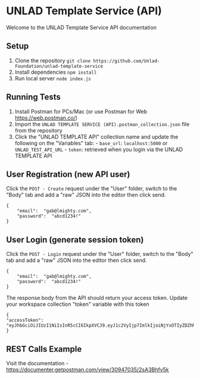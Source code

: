 # UNLAD Template Service (API)

Welcome to the UNLAD Template Service API documentation

## Setup

1.  Clone the repository
    `git clone https://github.com/Unlad-Foundation/unlad-template-service`
2.  Install dependencies
    `npm install`
3.  Run local server
    `node index.js`

## Running Tests

1. Install Postman for PCs/Mac (or use Postman for Web https://web.postman.co/)
2. Import the `UNLAD TEMPLATE SERVICE (API).postman_collection.json` file from the repository
3. Click the "UNLAD TEMPLATE API" collection name and update the following on the "Variables" tab: - `base_url`: `localhost:5000` or `UNLAD_TEST_API_URL` - `token`: retrieved when you login via the UNLAD TEMPLATE API

## User Registration (new API user)

Click the `POST - Create` request under the "User" folder, switch to the "Body" tab and add a "raw" JSON into the editor then click send.

```
{
    "email":  "gab@lmighty.com",
    "password":  "abcd1234!"
}
```

## User Login (generate session token)

Click the `POST - Login` request under the "User" folder, switch to the "Body" tab and add a "raw" JSON into the editor then click send.

```
{
    "email":  "gab@lmighty.com",
    "password":  "abcd1234!"
}
```

The response body from the API should return your access token. Update your workspace collection "token" variable with this token

```
{
"accessToken":  "eyJhbGciOiJIUzI1NiIsInR5cCI6IkpXVCJ9.eyJ1c2VyIjp7ImlkIjoiNjYxOTIyZDZhMTk1ZmY1OTQzMzI1YTY4IiwiZW1haWwiOiJnYWJhbG1pZ2h0eUBnbWFpbC5jb20ifSwiaWF0IjoxNzEyOTI0MjU2LCJleHAiOjE3MTMwMTA2NTZ9.k0YhxdVEPhKSAtlRI2DV8Soy6Yd65ME4zNaiCkj4sfI"
}
```

## REST Calls Example

Visit the documentation - https://documenter.getpostman.com/view/30947035/2sA3Bhfv5k
